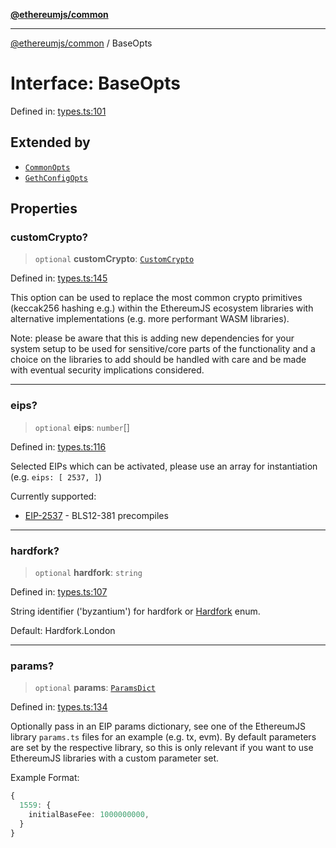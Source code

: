 [**@ethereumjs/common**](../README.md)

***

[@ethereumjs/common](../README.md) / BaseOpts

# Interface: BaseOpts

Defined in: [types.ts:101](https://github.com/Dargon789/ethereumjs-monorepo/blob/master/packages/common/src/types.ts#L101)

## Extended by

- [`CommonOpts`](CommonOpts.md)
- [`GethConfigOpts`](GethConfigOpts.md)

## Properties

### customCrypto?

> `optional` **customCrypto**: [`CustomCrypto`](CustomCrypto.md)

Defined in: [types.ts:145](https://github.com/Dargon789/ethereumjs-monorepo/blob/master/packages/common/src/types.ts#L145)

This option can be used to replace the most common crypto primitives
(keccak256 hashing e.g.) within the EthereumJS ecosystem libraries
with alternative implementations (e.g. more performant WASM libraries).

Note: please be aware that this is adding new dependencies for your
system setup to be used for sensitive/core parts of the functionality
and a choice on the libraries to add should be handled with care
and be made with eventual security implications considered.

***

### eips?

> `optional` **eips**: `number`[]

Defined in: [types.ts:116](https://github.com/Dargon789/ethereumjs-monorepo/blob/master/packages/common/src/types.ts#L116)

Selected EIPs which can be activated, please use an array for instantiation
(e.g. `eips: [ 2537, ]`)

Currently supported:

- [EIP-2537](https://eips.ethereum.org/EIPS/eip-2537) - BLS12-381 precompiles

***

### hardfork?

> `optional` **hardfork**: `string`

Defined in: [types.ts:107](https://github.com/Dargon789/ethereumjs-monorepo/blob/master/packages/common/src/types.ts#L107)

String identifier ('byzantium') for hardfork or [Hardfork](../enumerations/Hardfork.md) enum.

Default: Hardfork.London

***

### params?

> `optional` **params**: [`ParamsDict`](../type-aliases/ParamsDict.md)

Defined in: [types.ts:134](https://github.com/Dargon789/ethereumjs-monorepo/blob/master/packages/common/src/types.ts#L134)

Optionally pass in an EIP params dictionary, see one of the
EthereumJS library `params.ts` files for an example (e.g. tx, evm).
By default parameters are set by the respective library, so this
is only relevant if you want to use EthereumJS libraries with a
custom parameter set.

Example Format:

```ts
{
  1559: {
    initialBaseFee: 1000000000,
  }
}
```
